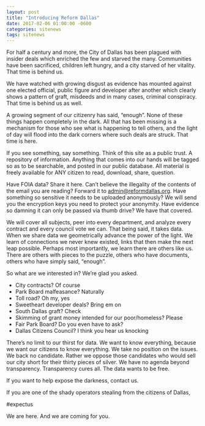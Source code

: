 ```yaml
---
layout: post
title: "Introducing Reform Dallas"
date: 2017-02-06 01:00:00 -0600
categories: sitenews
tags: sitenews
---
```


For half a century and more, the City of Dallas has been plagued with insider deals which enriched the few and starved the many. Communities have been sacrificed, children left hungry, and a city starved of her vitality. That time is behind us.

We have watched with growing disgust as evidence has mounted against one elected official, public figure and developer after another which clearly shows a pattern of graft, misdeeds and in many cases, criminal conspiracy. That time is behind us as well.

A growing segment of our citizenry has said, “enough”. None of these things happen completely in the dark. All that has been missing is a mechanism for those who see what is happening to tell others, and the light of day will flood into the dark corners where such deals are struck. That time is here. 


If you see something, say something. Think of this site as a public trust. A repository of information. Anything that comes into our hands will be tagged so as to be searchable, and posted in our public database. All material is freely available for ANY citizen to read, download, share, question.

Have FOIA data? Share it here. Can’t believe the illegality of the contents of the email you are reading? Forward it to admin@reformdallas.org. Have something so sensitive it needs to be uploaded anonymously? We will send you the encryption keys you need to protect your anonymity. Have evidence so damning it can only be passed via thumb drive? We have that covered.

We will cover all subjects, peer into every department, and analyze every contract and every council vote we can. That being said, it takes data. When we share data we geometrically advance the power of the light. We learn of connections we never knew existed, links that then make the next leap possible. Perhaps most importantly, we learn there are others like us. There are others with pieces to the puzzle, others who have documents, others who have simply said, “enough”.

So what are we interested in? We’re glad you asked.

* City contracts? Of course
* Park Board malfeasance? Naturally
* Toll road? Oh my, yes
* Sweetheart developer deals? Bring em on
* South Dallas graft? Check
* Skimming of grant money intended for our poor/homeless? Please
* Fair Park Board? Do you even have to ask?
* Dallas Citizens Council? I think you hear us knocking

There’s no limit to our thirst for data. We want to know everything, because we want our citizens to know everything. We take no position on the issues. We back no candidate.
Rather we oppose those candidates who would sell our city short for their thirty pieces of silver. We have no agenda beyond transparency. Transparency cures all. The data wants
to be free.


If you want to help expose the darkness, contact us.


If you are one of the shady operators stealing from the citizens of Dallas,

&#35;expectus

We are here. And we are coming for you.
